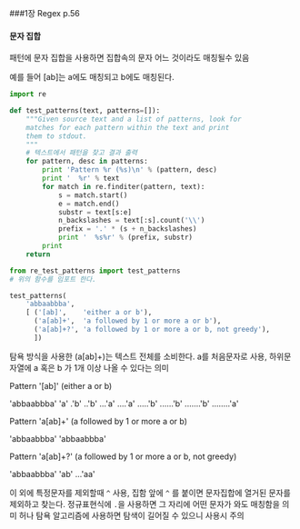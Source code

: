 ###1장 Regex p.56
#### 문자 집합

패턴에 문자 집합을 사용하면 집합속의 문자 어느 것이라도 매칭될수 있음 

예를 들어 [ab]는 a에도 매칭되고 b에도 매칭된다.

```python
import re

def test_patterns(text, patterns=[]):
    """Given source text and a list of patterns, look for
    matches for each pattern within the text and print
    them to stdout.
    """
    # 텍스트에서 패턴을 찾고 결과 출력
    for pattern, desc in patterns:
        print 'Pattern %r (%s)\n' % (pattern, desc)
        print '  %r' % text
        for match in re.finditer(pattern, text):
            s = match.start()
            e = match.end()
            substr = text[s:e]
            n_backslashes = text[:s].count('\\')
            prefix = '.' * (s + n_backslashes)
            print '  %s%r' % (prefix, substr)
        print
    return
```

```python
from re_test_patterns import test_patterns
# 위의 함수를 임포트 한다.

test_patterns(
    'abbaabbba',
    [ ('[ab]',    'either a or b'),
      ('a[ab]+',  'a followed by 1 or more a or b'),
      ('a[ab]+?', 'a followed by 1 or more a or b, not greedy'),
      ])
```
탐욕 방식을 사용한 (a[ab]+)는 텍스트 전체를 소비한다. a를 처음문자로 사용, 하위문자열에 a 혹은 b 가 1개 이상 나올 수 있다는 의미

Pattern '[ab]' (either a or b)

  'abbaabbba'
  'a'
  .'b'
  ..'b'
  ...'a'
  ....'a'
  .....'b'
  ......'b'
  .......'b'
  ........'a'

Pattern 'a[ab]+' (a followed by 1 or more a or b)

  'abbaabbba'
  'abbaabbba'

Pattern 'a[ab]+?' (a followed by 1 or more a or b, not greedy)

  'abbaabbba'
  'ab'
  ...'aa'
  
이 외에 특정문자를 제외할때 `^` 사용, 집함 앞에 `^` 를 붙이면 문자집합에 열거된 문자를 제외하고 찾는다.
정규표현식에 `.`을 사용하면 그 자리에 어떤 문자가 와도 매칭함을 의미
허나 탐욕 알고리즘에 사용하면 탐색이 길어질 수 있으니 사용시 주의